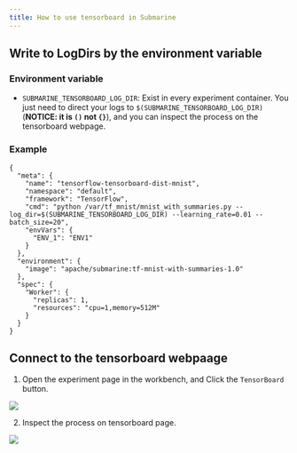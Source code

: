 ```yaml
---
title: How to use tensorboard in Submarine
---
```


<!--
Licensed to the Apache Software Foundation (ASF) under one
or more contributor license agreements.  See the NOTICE file
distributed with this work for additional information
regarding copyright ownership.  The ASF licenses this file
to you under the Apache License, Version 2.0 (the
"License"); you may not use this file except in compliance
with the License.  You may obtain a copy of the License at

  http://www.apache.org/licenses/LICENSE-2.0

Unless required by applicable law or agreed to in writing,
software distributed under the License is distributed on an
"AS IS" BASIS, WITHOUT WARRANTIES OR CONDITIONS OF ANY
KIND, either express or implied.  See the License for the
specific language governing permissions and limitations
under the License.
-->

## Write to LogDirs by the environment variable

### Environment variable

- `SUBMARINE_TENSORBOARD_LOG_DIR`: Exist in every experiment container. You just need to direct your logs to `$(SUBMARINE_TENSORBOARD_LOG_DIR)` (**NOTICE: it is `()` not `{}`**), and you can inspect the process on the tensorboard webpage.

### Example

```
{
  "meta": {
    "name": "tensorflow-tensorboard-dist-mnist",
    "namespace": "default",
    "framework": "TensorFlow",
    "cmd": "python /var/tf_mnist/mnist_with_summaries.py --log_dir=$(SUBMARINE_TENSORBOARD_LOG_DIR) --learning_rate=0.01 --batch_size=20",
    "envVars": {
      "ENV_1": "ENV1"
    }
  },
  "environment": {
    "image": "apache/submarine:tf-mnist-with-summaries-1.0"
  },
  "spec": {
    "Worker": {
      "replicas": 1,
      "resources": "cpu=1,memory=512M"
    }
  }
}

```

## Connect to the tensorboard webpaage

1. Open the experiment page in the workbench, and Click the `TensorBoard` button.

![](../../assets/tensorboard-experiment-page.png)

2. Inspect the process on tensorboard page.

![](../../assets/tensorboard-webpage.png)
